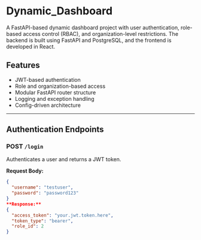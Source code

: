 
# Dynamic_Dashboard

A FastAPI-based dynamic dashboard project with user authentication, role-based access control (RBAC), and organization-level restrictions. The backend is built using FastAPI and PostgreSQL, and the frontend is developed in React.

##  Features

- JWT-based authentication
- Role and organization-based access
- Modular FastAPI router structure
- Logging and exception handling
- Config-driven architecture

---

##  Authentication Endpoints

### POST `/login`

Authenticates a user and returns a JWT token.

**Request Body:**

```json
{
  "username": "testuser",
  "password": "password123"
}
**Response:**
{
  "access_token": "your.jwt.token.here",
  "token_type": "bearer",
  "role_id": 2
}
